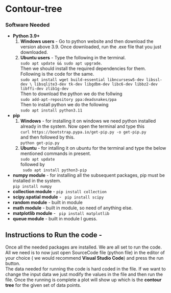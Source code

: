 # Contour-tree 
### Software Needed
* **Python 3.9+**
    1) **Windows users** - Go to python website and then download the version above 3.9. Once downloaded, run the .exe file that you just downloaded.
    2) **Ubuntu users** - Type the following in the terminal.</br>
    ```sudo apt update && sudo apt upgrade```.</br>
    Then we should install the required dependencies for them. Following is the code for the same. </br>
    ```sudo apt install wget build-essential libncursesw5-dev libssl-dev \ libsqlite3-dev tk-dev libgdbm-dev libc6-dev libbz2-dev libffi-dev zlib1g-dev``` </br>
    Then to download the python we do the follwing</br>
    ```sudo add-apt-repository ppa:deadsnakes/ppa```</br>
    Then to install python we do the following </br>
    ```sudo apt install python3.11```</br>
* **pip**
    1) **Windows** - for installing it on windows we need python installed already in the system. Now open the terminal and type this</br>
    ```curl https://bootstrap.pypa.io/get-pip.py -o get-pip.py```</br>
    and then followed by this.</br>
    ```python get-pip.py```</br>
    2) **Ubuntu**  - for intalling it on ubuntu for the terminal and type the below mentioned commands in present.</br>
    ```sudo apt update```</br>
    followed by </br>
    ``` sudo apt install python3-pip```</br>
* **numpy module** - for installing all the subsequent packages, pip must be installed in the system.</br>
```pip install numpy```</br>
* **collection module** - ```pip install collection```</br>
* **scipy.spatial module** - ``` pip install scipy```</br>
* **random module** - built in module </br>
* **math module** - built in module, so need of anything else.</br>
* **matplotlib module** - ``` pip install matplotlib```</br>
* **queue module** - built in module I guess.</br>

## Instructions to Run the code - </br>
Once all the needed packages are installed. We are all set to run the code. All we need is to now just open SourceCode file (python file) in the editor of your choice ( we would recommend **Visual Studio Code**) and press the run button.</br>
The data needed for running the code is hard coded in the file. If we want to change the input data we just modify the values in the file and then run the file.
Once the running is complete a plot will show up which is the **contour tree** for the given set of data points.


